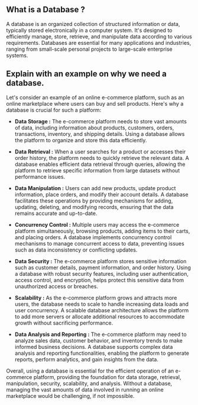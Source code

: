 ## What is a Database ?

A database is an organized collection of structured information or data, typically stored electronically in a computer system. It's designed to efficiently manage, store, retrieve, and manipulate data according to various requirements. Databases are essential for many applications and industries, ranging from small-scale personal projects to large-scale enterprise systems.

## Explain with an example on why we need a database.

Let's consider an example of an online e-commerce platform, such as an online marketplace where users can buy and sell products. Here's why a database is crucial for such a platform:

- **Data Storage :** The e-commerce platform needs to store vast amounts of data, including information about products, customers, orders, transactions, inventory, and shipping details. Using a database allows the platform to organize and store this data efficiently.

- **Data Retrieval :** When a user searches for a product or accesses their order history, the platform needs to quickly retrieve the relevant data. A database enables efficient data retrieval through queries, allowing the platform to retrieve specific information from large datasets without performance issues.

- **Data Manipulation :** Users can add new products, update product information, place orders, and modify their account details. A database facilitates these operations by providing mechanisms for adding, updating, deleting, and modifying records, ensuring that the data remains accurate and up-to-date.

- **Concurrency Control :** Multiple users may access the e-commerce platform simultaneously, browsing products, adding items to their carts, and placing orders. A database implements concurrency control mechanisms to manage concurrent access to data, preventing issues such as data inconsistency or conflicting updates.

- **Data Security :** The e-commerce platform stores sensitive information such as customer details, payment information, and order history. Using a database with robust security features, including user authentication, access control, and encryption, helps protect this sensitive data from unauthorized access or breaches.

- **Scalability :** As the e-commerce platform grows and attracts more users, the database needs to scale to handle increasing data loads and user concurrency. A scalable database architecture allows the platform to add more servers or allocate additional resources to accommodate growth without sacrificing performance.

- **Data Analysis and Reporting :** The e-commerce platform may need to analyze sales data, customer behavior, and inventory trends to make informed business decisions. A database supports complex data analysis and reporting functionalities, enabling the platform to generate reports, perform analytics, and gain insights from the data.

Overall, using a database is essential for the efficient operation of an e-commerce platform, providing the foundation for data storage, retrieval, manipulation, security, scalability, and analysis. Without a database, managing the vast amounts of data involved in running an online marketplace would be challenging, if not impossible.